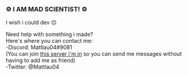### ️️️⚙️ I AM MAD SCIENTIST! ⚙️

<!--
**Mattlau04/Mattlau04** is a ✨ _special_ ✨ repository because its `README.md` (this file) appears on your GitHub profile.

Here are some ideas to get you started:

- 🔭 I’m currently working on ...
- 🌱 I’m currently learning ...
- 👯 I’m looking to collaborate on ...
- 🤔 I’m looking for help with ...
- 💬 Ask me about ...
- 📫 How to reach me: ...
- 😄 Pronouns: ...
- ⚡ Fun fact: ...

bro i found hacker features
![Hacker](https://i.imgur.com/MSxpv8d.png)
![cat](https://github.githubassets.com/images/mona-whisper.gif)
-->
I wish i could dev :pensive:

Need help with something i made?  
Here's where you can contact me:  
-Discord: Mattlau04#9081  
(You can join [this server i'm in](https://discord.gg/taXFZk2) so you can send me messages without having to add me as friend)  
-Twitter: @Mattlau04  
